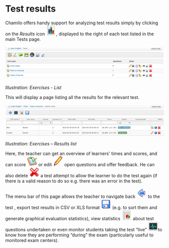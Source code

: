 # Test results

Chamilo offers handy support for analyzing test results simply by clicking on the _Results_ icon ![](../../.gitbook/assets/graphics156.png), displayed to the right of each test listed in the main Tests page.

![](../../.gitbook/assets/graphics161.png)

_Illustration: Exercises - List_

This will display a page listing all the results for the relevant test.

![](../../.gitbook/assets/graphics162.png)

_Illustration: Exercises – Results list_

Here, the teacher can get an overview of learners' times and scores, and can score ![](../../.gitbook/assets/graphics160.png) or edit ![](../../.gitbook/assets/graphics163.png) open questions and offer feedback. He can also delete ![](../../.gitbook/assets/graphics164.png) a test attempt to allow the learner to do the test again \(if there is a valid reason to do so e.g. there was an error in the test\).

The menu bar of this page allows the teacher to navigate back ![](../../.gitbook/assets/graphics165.png) to the test , export test results in CSV or XLS format ![](../../.gitbook/assets/graphics166.png) \(e.g. to sort them and generate graphical evaluation statistics\), view statistics ![](../../.gitbook/assets/graphics169.png) about test questions undertaken or even monitor students taking the test “live” ![](../../.gitbook/assets/graphics168.png)to know how they are performing “during” the exam \(particularly useful to monitored exam centers\).

